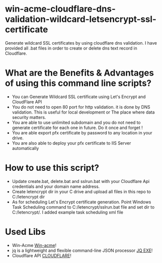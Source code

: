 # win-acme-cloudflare-dns-validation-wildcard-letsencrypt-ssl-certificate
Generate wildcard SSL certificates by using cloudflare dns validation. I have provided all .bat files in order to create or delete dns text record in Cloudflare.


# What are the Benefits & Advantages of using this command line scripts?
 - You can Generate Wildcard SSL certificate using Let's Encrypt and CloudFlare API 
 - You do not need to open 80 port for http validation. it is done by DNS validation. This is useful for local development or The place where data security matters.
 - You are able to use unlimited subdomain and you do not need to generate certificate for each one in future. Do it once and forget !
 - You are able export pfx certificate by password to any location in your drive. 
 - You are also able to deploy your pfx certificate to IIS Server automatically
 
 
# How to use this script?
 - Update create.bat, delete.bat and sslrun.bat with your Cloudflare Api credentials and your domain name address.
 - Create letencrypt dir in your C drive and upload all files in this repo to C:/letencrypt dir
 - As for scheduling Let's Encrypt certificate generation. Point Windows Task Scheduling command to C:/letencrypt/sslrun.bat file and set dir to C:/letencrypt/. I added example task scheduling xml file

# Used Libs
 - Win-Acme [Win-acme](https://www.win-acme.com/)!
 - jq is a lightweight and flexible command-line JSON processor [JQ EXE](https://stedolan.github.io/jq/)!
 - Cloudflare API [CLOUDFLARE](https://www.cloudflare.com/)!
